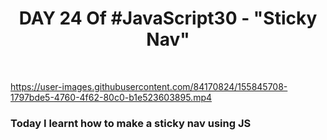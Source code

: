 <h1 align="center">DAY 24 Of #JavaScript30 - "Sticky Nav"</h1>
<br>

https://user-images.githubusercontent.com/84170824/155845708-1797bde5-4760-4f62-80c0-b1e523603895.mp4


<h3>Today I learnt how to make a sticky nav using JS</h3>
